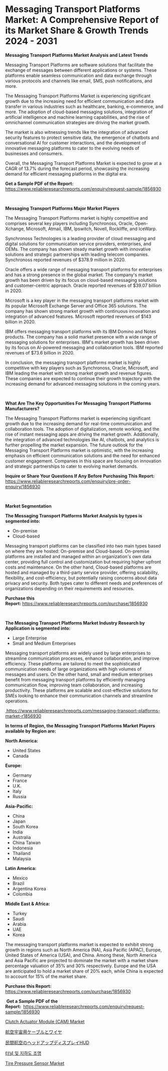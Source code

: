 <p><h1>Messaging Transport Platforms Market: A Comprehensive Report of its Market Share & Growth Trends 2024 - 2031</h1></p><p><strong>Messaging Transport Platforms Market Analysis and Latest Trends</strong></p>
<p><p>Messaging Transport Platforms are software solutions that facilitate the exchange of messages between different applications or systems. These platforms enable seamless communication and data exchange through various protocols and channels like email, SMS, push notifications, and more.</p><p>The Messaging Transport Platforms Market is experiencing significant growth due to the increasing need for efficient communication and data transfer in various industries such as healthcare, banking, e-commerce, and more. The adoption of cloud-based messaging solutions, integration of artificial intelligence and machine learning capabilities, and the rise of omnichannel communication strategies are driving the market growth.</p><p>The market is also witnessing trends like the integration of advanced security features to protect sensitive data, the emergence of chatbots and conversational AI for customer interactions, and the development of innovative messaging platforms to cater to the evolving needs of businesses and consumers.</p><p>Overall, the Messaging Transport Platforms Market is expected to grow at a CAGR of 13.7% during the forecast period, showcasing the increasing demand for efficient messaging platforms in the digital era.</p></p>
<p><strong>Get a Sample PDF of the Report:&nbsp;</strong> <a href="https://www.reliableresearchreports.com/enquiry/request-sample/1856930">https://www.reliableresearchreports.com/enquiry/request-sample/1856930</a></p>
<p>&nbsp;</p>
<p><strong>Messaging Transport Platforms Major Market Players</strong></p>
<p><p>The Messaging Transport Platforms market is highly competitive and comprises several key players including Synchronoss, Oracle, Open-Xchange, Microsoft, Atmail, IBM, Ipswitch, Novell, Rockliffe, and IceWarp. </p><p>Synchronoss Technologies is a leading provider of cloud messaging and digital solutions for communication service providers, enterprises, and OEMs. The company has shown steady market growth with innovative solutions and strategic partnerships with leading telecom companies. Synchronoss reported revenues of $378.9 million in 2020.</p><p>Oracle offers a wide range of messaging transport platforms for enterprises and has a strong presence in the global market. The company's market growth has been driven by its focus on cloud-based messaging solutions and customer-centric approach. Oracle reported revenues of $39.07 billion in 2020.</p><p>Microsoft is a key player in the messaging transport platforms market with its popular Microsoft Exchange Server and Office 365 solutions. The company has shown strong market growth with continuous innovation and integration of advanced features. Microsoft reported revenues of $143 billion in 2020.</p><p>IBM offers messaging transport platforms with its IBM Domino and Notes products. The company has a solid market presence with a wide range of messaging solutions for enterprises. IBM's market growth has been driven by its focus on AI-powered messaging and collaboration tools. IBM reported revenues of $73.6 billion in 2020. </p><p>In conclusion, the messaging transport platforms market is highly competitive with key players such as Synchronoss, Oracle, Microsoft, and IBM leading the market with strong market growth and revenue figures. These companies are expected to continue their growth trajectory with the increasing demand for advanced messaging solutions in the coming years.</p></p>
<p>&nbsp;</p>
<p><strong>What Are The Key Opportunities For Messaging Transport Platforms Manufacturers?</strong></p>
<p><p>The Messaging Transport Platforms market is experiencing significant growth due to the increasing demand for real-time communication and collaboration tools. The adoption of digitalization, remote working, and the rise of instant messaging apps are driving the market growth. Additionally, the integration of advanced technologies like AI, chatbots, and analytics is further propelling the market expansion. The future outlook for the Messaging Transport Platforms market is optimistic, with the increasing emphasis on efficient communication solutions and the need for enhanced customer engagement. Companies in this space are focusing on innovation and strategic partnerships to cater to evolving market demands.</p></p>
<p><strong>Inquire or Share Your Questions If Any Before Purchasing This Report:</strong> <a href="https://www.reliableresearchreports.com/enquiry/pre-order-enquiry/1856930">https://www.reliableresearchreports.com/enquiry/pre-order-enquiry/1856930</a></p>
<p>&nbsp;</p>
<p><strong>Market Segmentation</strong></p>
<p><strong>The Messaging Transport Platforms Market Analysis by types is segmented into:</strong></p>
<p><ul><li>On-premise</li><li>Cloud-based</li></ul></p>
<p><p>Messaging transport platforms can be classified into two main types based on where they are hosted: On-premise and Cloud-based. On-premise platforms are installed and managed within an organization's own data center, providing full control and customization but requiring higher upfront costs and maintenance. On the other hand, Cloud-based platforms are hosted and managed by a third-party service provider, offering scalability, flexibility, and cost-efficiency, but potentially raising concerns about data privacy and security. Both types cater to different needs and preferences of organizations depending on their requirements and resources.</p></p>
<p><strong>Purchase this Report:&nbsp;</strong><a href="https://www.reliableresearchreports.com/purchase/1856930">https://www.reliableresearchreports.com/purchase/1856930</a></p>
<p>&nbsp;</p>
<p><strong>The Messaging Transport Platforms Market Industry Research by Application is segmented into:</strong></p>
<p><ul><li>Large Enterprise</li><li>Small and Medium Enterprises</li></ul></p>
<p><p>Messaging transport platforms are widely used by large enterprises to streamline communication processes, enhance collaboration, and improve efficiency. These platforms are tailored to meet the sophisticated communication needs of large organizations with high volumes of messages and users. On the other hand, small and medium enterprises benefit from messaging transport platforms by efficiently managing communication flow, improving team collaboration, and increasing productivity. These platforms are scalable and cost-effective solutions for SMEs looking to enhance their communication channels and streamline operations.</p></p>
<p><a href="https://www.reliableresearchreports.com/messaging-transport-platforms-market-r1856930">&nbsp;https://www.reliableresearchreports.com/messaging-transport-platforms-market-r1856930</a></p>
<p><strong>In terms of Region, the Messaging Transport Platforms Market Players available by Region are:</strong></p>
<p>
    <p> <strong> North America: </strong>
        <ul>
            <li>United States</li>
            <li>Canada</li>
        </ul>
        </p> 
    <p> <strong> Europe: </strong>
        <ul>
            <li>Germany</li>
            <li>France</li>
            <li>U.K.</li>
            <li>Italy</li>
            <li>Russia</li>
        </ul>
        </p> 
    <p> <strong> Asia-Pacific: </strong>
        <ul>
            <li>China</li>
            <li>Japan</li>
            <li>South Korea</li>
            <li>India</li>
            <li>Australia</li>
            <li>China Taiwan</li>
            <li>Indonesia</li>
            <li>Thailand</li>
            <li>Malaysia</li>
        </ul>
        </p> 
    <p> <strong> Latin America: </strong>
        <ul>
            <li>Mexico</li>
            <li>Brazil</li>
            <li>Argentina Korea</li>
            <li>Colombia</li>
        </ul>
        </p> 
    <p> <strong> Middle East & Africa: </strong>
        <ul>
            <li>Turkey</li>
            <li>Saudi</li>
            <li>Arabia</li>
            <li>UAE</li>
            <li>Korea</li>
        </ul>
    </p>
    </p>
<p><p>The messaging transport platforms market is expected to exhibit strong growth in regions such as North America (NA), Asia Pacific (APAC), Europe, United States of America (USA), and China. Among these, North America and Asia Pacific are projected to dominate the market with a market share percentage valuation of 35% and 30% respectively. Europe and the USA are anticipated to hold a market share of 20% each, while China is expected to account for 15% of the market share.</p></p>
<p><strong>Purchase this Report: </strong><a href="https://www.reliableresearchreports.com/purchase/1856930">https://www.reliableresearchreports.com/purchase/1856930</a></p>
<p>&nbsp;<strong>Get a Sample PDF of the Report:&nbsp;&nbsp;</strong><a href="https://www.reliableresearchreports.com/enquiry/request-sample/1856930">https://www.reliableresearchreports.com/enquiry/request-sample/1856930</a></p>
<p><strong></strong></p>
<p><p><a href="https://github.com/LiamDavis60/Market-Research-Report-List-1/blob/main/clutch-actuator-module-cam-market.md">Clutch Actuator Module (CAM) Market</a></p><p><a href="https://github.com/vtbvgl20191192/Market-Research-Report-List-2/blob/main/3642900123534.md">航空宇宙用ケーブルとワイヤ</a></p><p><a href="https://github.com/laurenreichert/Market-Research-Report-List-2/blob/main/1666243123535.md">民間航空のヘッドアップディスプレイHUD</a></p><p><a href="https://github.com/Elenrrera7685/Market-Research-Report-List-2/blob/main/6878346122426.md">터널 및 지하도 조명</a></p><p><a href="https://github.com/Hazelklievgspy6vdcsmu106w/Market-Research-Report-List-2/blob/main/tire-pressure-sensor-market.md">Tire Pressure Sensor Market</a></p></p>